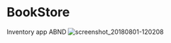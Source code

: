 # BookStore
Inventory app  ABND 
![screenshot_20180801-120208](https://user-images.githubusercontent.com/17669557/43691053-1cbd5640-9916-11e8-9896-d4b61e09ccc8.png)
